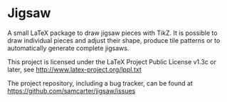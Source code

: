 # Jigsaw

A small LaTeX package to draw jigsaw pieces with TikZ. It is possible to draw individual pieces and adjust their shape, produce tile patterns or to automatically generate complete jigsaws.

This project is licensed under the LaTeX Project Public License v1.3c or later, see http://www.latex-project.org/lppl.txt

The project repository, including a bug tracker, can be found at https://github.com/samcarter/jigsaw/issues
